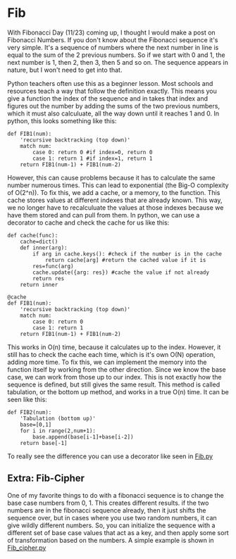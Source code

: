 # Fib
With Fibonacci Day (11/23) coming up, I thought I would make a post on Fibonacci Numbers. If you don't know about the Fibonacci sequence it's very simple. It's a sequence of numbers where the next number in line is equal to the sum of the 2 previous numbers. So if we start with 0 and 1, the next number is 1, then 2, then 3, then 5 and so on. The sequence appears in nature, but I won't need to get into that.

Python teachers often use this as a beginner lesson. Most schools and resources teach a way that follow the definition exactly. This means you give a function the index of the sequence and in takes that index and figures out the number by adding the sums of the two previous numbers, which it must also calculuate, all the way down until it reaches 1 and 0. In python, this looks something like this:
```python3
def FIB1(num):
    'recursive backtracking (top down)'
    match num:
        case 0: return 0 #if index=0, return 0
        case 1: return 1 #if index=1, return 1
    return FIB1(num-1) + FIB1(num-2)
```
However, this can cause problems because it has to calculate the same number numerous times. This can lead to exponential (the Big-O complexity of O(2^n)). To fix this, we add a cache, or a memory, to the function. This cache stores values at different indexes that are already known. This way, we no longer have to recalculuate the values at those indexes because we have them stored and can pull from them. 
In python, we can use a decorator to cache and check the cache for us like this:
```python3
def cache(func):
    cache=dict()
    def inner(arg):
        if arg in cache.keys(): #check if the number is in the cache
            return cache[arg] #return the cached value if it is
        res=func(arg)
        cache.update({arg: res}) #cache the value if not already
        return res
    return inner

@cache
def FIB1(num):
    'recursive backtracking (top down)'
    match num:
        case 0: return 0
        case 1: return 1
    return FIB1(num-1) + FIB1(num-2)
```
This works in O(n) time, because it calculates up to the index. However, it still has to check the cache each time, which is it's own O(N) operation, adding more time. 
To fix this, we can implement the memory into the function itself by working from the other direction. Since we know the base case, we can work from those up to our index. This is not exactly how the sequence is defined, but still gives the same result. This method is called tabulation, or the bottom up method, and works in a true O(n) time. It can be seen like this:
```python3
def FIB2(num):
    'Tabulation (bottom up)'
    base=[0,1]
    for i in range(2,num+1):
        base.append(base[i-1]+base[i-2])
    return base[-1]
```
To really see the difference you can use a decorator like seen in [Fib.py](https://github.com/HarbingerOfFire/Fib/blob/main/Fib.py)

## Extra: Fib-Cipher
One of my favorite things to do with a fibonacci sequence is to change the base case numbers from 0, 1. This creates different results. if the two numbers are in the fibonacci sequence already, then it just shifts the sequence over, but in cases where you use two random numbers, it can give wildly different numbers. So, you can initialize the sequence with a different set of base case values that act as a key, and then apply some sort of transformation based on the numbers. A simple example is shown in [Fib_cipher.py](https://github.com/HarbingerOfFire/Fib/blob/main/Fib_cipher.py)
